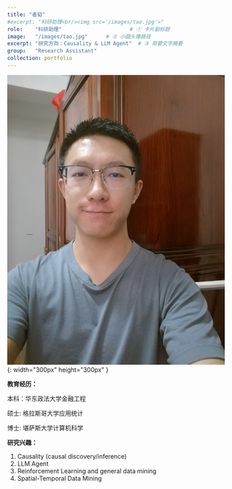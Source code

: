 ```yaml
---
title: "者韬"
#excerpt: "科研助理<br/><img src='/images/tao.jpg'>"
role:    "科研助理"                      # ① 卡片副标题
image:   "/images/tao.jpg"      # ② 小圆头像路径
excerpt: "研究方向：Causality & LLM Agent"  # ③ 简要文字摘要
group:   "Research Assistant"
collection: portfolio
---
```


![Tao](/images/tao.jpg){: width="300px" height="300px" }


**教育经历：**

本科：华东政法大学金融工程

硕士: 格拉斯哥大学应用统计

博士: 堪萨斯大学计算机科学

**研究兴趣：**

1. Causality (causal discovery/inference)
2. LLM Agent
3. Reinforcement Learning and general data mining
4. Spatial-Temporal Data Mining
